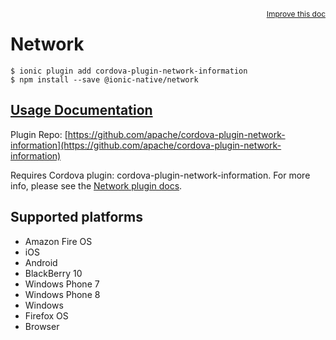 <a style="float:right;font-size:12px;" href="http://github.com/driftyco/ionic-native/edit/master/src/@ionic-native/plugins/network/index.ts#L6">
  Improve this doc
</a>

# Network

```
$ ionic plugin add cordova-plugin-network-information
$ npm install --save @ionic-native/network
```

## [Usage Documentation](https://ionicframework.com/docs/native/network/)

Plugin Repo: [https://github.com/apache/cordova-plugin-network-information](https://github.com/apache/cordova-plugin-network-information)

Requires Cordova plugin: cordova-plugin-network-information. For more info, please see the [Network plugin docs](https://github.com/apache/cordova-plugin-network-information).

## Supported platforms
- Amazon Fire OS
- iOS
- Android
- BlackBerry 10
- Windows Phone 7
- Windows Phone 8
- Windows
- Firefox OS
- Browser



